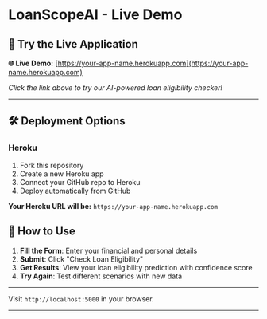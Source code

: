 # LoanScopeAI - Live Demo

## 🚀 Try the Live Application

**🌐 Live Demo:** [https://your-app-name.herokuapp.com](https://your-app-name.herokuapp.com)

*Click the link above to try our AI-powered loan eligibility checker!*

---

## 🛠️ Deployment Options

### Heroku 
1. Fork this repository
2. Create a new Heroku app
3. Connect your GitHub repo to Heroku
4. Deploy automatically from GitHub

**Your Heroku URL will be:** `https://your-app-name.herokuapp.com`


## 🎯 How to Use

1. **Fill the Form**: Enter your financial and personal details
2. **Submit**: Click "Check Loan Eligibility"
3. **Get Results**: View your loan eligibility prediction with confidence score
4. **Try Again**: Test different scenarios with new data

---

Visit `http://localhost:5000` in your browser.

---


